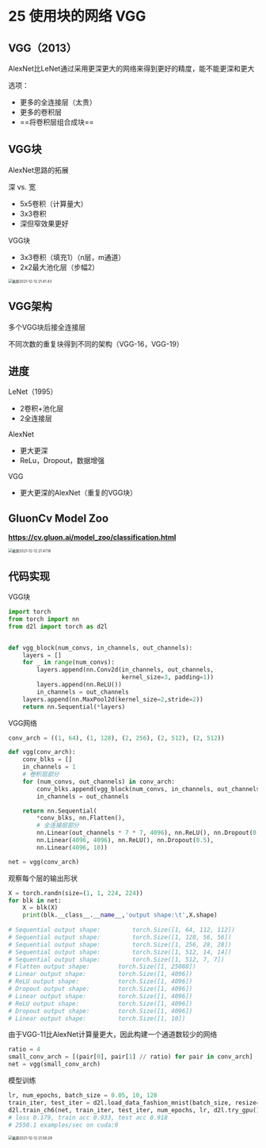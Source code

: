 # 25 使用块的网络 VGG

<!--使用可重复使用的卷积块来构建深度卷积神经网络-->

<!--不同的卷积块个数和超参数可以得到不同复杂度的变种-->

## VGG（2013）

AlexNet比LeNet通过采用更深更大的网络来得到更好的精度，能不能更深和更大

选项：

- 更多的全连接层（太贵）
- 更多的卷积层
- ==将卷积层组合成块==

## VGG块

AlexNet思路的拓展

深 vs. 宽

- 5x5卷积（计算量大）
- 3x3卷积
- 深但窄效果更好

VGG块

- 3x3卷积（填充1）（n层，m通道）
- 2x2最大池化层（步幅2）

<img src="/Users/hanyixiao/Library/Application Support/typora-user-images/截屏2021-12-12 21.41.43.png" alt="截屏2021-12-12 21.41.43" style="zoom:50%;" />

## VGG架构

多个VGG块后接全连接层

不同次数的重复块得到不同的架构（VGG-16，VGG-19）

## 进度

LeNet（1995）

- 2卷积+池化层
- 2全连接层

AlexNet

- 更大更深
- ReLu，Dropout，数据增强

VGG

- 更大更深的AlexNet（重复的VGG块）

## GluonCv Model Zoo

**https://cv.gluon.ai/model_zoo/classification.html**

<img src="/Users/hanyixiao/Library/Application Support/typora-user-images/截屏2021-12-12 21.47.18.png" alt="截屏2021-12-12 21.47.18" style="zoom:50%;" />

## 代码实现

VGG块

```python
import torch
from torch import nn
from d2l import torch as d2l


def vgg_block(num_convs, in_channels, out_channels):
    layers = []
    for _ in range(num_convs):
        layers.append(nn.Conv2d(in_channels, out_channels,
                                kernel_size=3, padding=1))
        layers.append(nn.ReLU())
        in_channels = out_channels
    layers.append(nn.MaxPool2d(kernel_size=2,stride=2))
    return nn.Sequential(*layers)
```

VGG网络

```python
conv_arch = ((1, 64), (1, 128), (2, 256), (2, 512), (2, 512))

def vgg(conv_arch):
    conv_blks = []
    in_channels = 1
    # 卷积层部分
    for (num_convs, out_channels) in conv_arch:
        conv_blks.append(vgg_block(num_convs, in_channels, out_channels))
        in_channels = out_channels

    return nn.Sequential(
        *conv_blks, nn.Flatten(),
        # 全连接层部分
        nn.Linear(out_channels * 7 * 7, 4096), nn.ReLU(), nn.Dropout(0.5),
        nn.Linear(4096, 4096), nn.ReLU(), nn.Dropout(0.5),
        nn.Linear(4096, 10))

net = vgg(conv_arch)
```

观察每个层的输出形状

```python
X = torch.randn(size=(1, 1, 224, 224))
for blk in net:
    X = blk(X)
    print(blk.__class__.__name__,'output shape:\t',X.shape)
    
# Sequential output shape:         torch.Size([1, 64, 112, 112])
# Sequential output shape:         torch.Size([1, 128, 56, 56])
# Sequential output shape:         torch.Size([1, 256, 28, 28])
# Sequential output shape:         torch.Size([1, 512, 14, 14])
# Sequential output shape:         torch.Size([1, 512, 7, 7])
# Flatten output shape:        torch.Size([1, 25088])
# Linear output shape:         torch.Size([1, 4096])
# ReLU output shape:           torch.Size([1, 4096])
# Dropout output shape:        torch.Size([1, 4096])
# Linear output shape:         torch.Size([1, 4096])
# ReLU output shape:           torch.Size([1, 4096])
# Dropout output shape:        torch.Size([1, 4096])
# Linear output shape:         torch.Size([1, 10])
```

由于VGG-11比AlexNet计算量更大，因此构建一个通道数较少的网络

```python
ratio = 4
small_conv_arch = [(pair[0], pair[1] // ratio) for pair in conv_arch]
net = vgg(small_conv_arch)
```

模型训练

```python
lr, num_epochs, batch_size = 0.05, 10, 128
train_iter, test_iter = d2l.load_data_fashion_mnist(batch_size, resize=224)
d2l.train_ch6(net, train_iter, test_iter, num_epochs, lr, d2l.try_gpu())
# loss 0.179, train acc 0.933, test acc 0.918
# 2550.1 examples/sec on cuda:0
```

<img src="/Users/hanyixiao/Library/Application Support/typora-user-images/截屏2021-12-12 21.58.29.png" alt="截屏2021-12-12 21.58.29" style="zoom:50%;" />
